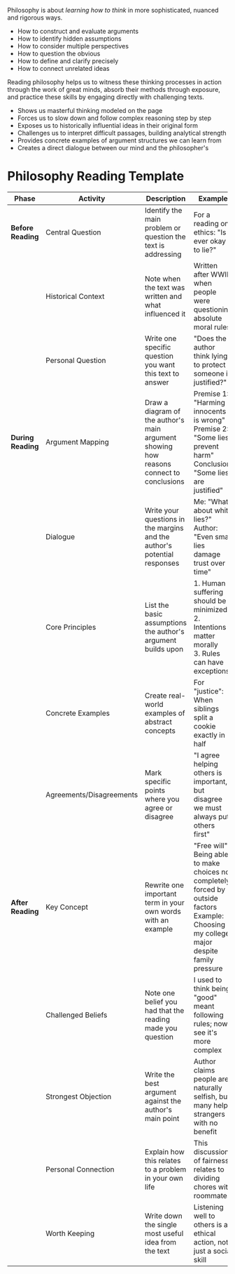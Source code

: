 Philosophy is about *learning how to think* in more sophisticated, nuanced and rigorous ways.
- How to construct and evaluate arguments
- How to identify hidden assumptions
- How to consider multiple perspectives
- How to question the obvious
- How to define and clarify precisely
- How to connect unrelated ideas

Reading philosophy helps us to witness these thinking processes in action through the work of great minds, absorb their methods through exposure, and practice these skills by engaging directly with challenging texts.

- Shows us masterful thinking modeled on the page
- Forces us to slow down and follow complex reasoning step by step
- Exposes us to historically influential ideas in their original form
- Challenges us to interpret difficult passages, building analytical strength
- Provides concrete examples of argument structures we can learn from
- Creates a direct dialogue between our mind and the philosopher's

# Philosophy Reading Template

| Phase              | Activity                 | Description                                                                             | Example                                                                                                                                        |
| ------------------ | ------------------------ | --------------------------------------------------------------------------------------- | ---------------------------------------------------------------------------------------------------------------------------------------------- |
| **Before Reading** | Central Question         | Identify the main problem or question the text is addressing                            | For a reading on ethics: "Is it ever okay to lie?"                                                                                             |
|                    | Historical Context       | Note when the text was written and what influenced it                                   | Written after WWII when people were questioning absolute moral rules                                                                           |
|                    | Personal Question        | Write one specific question you want this text to answer                                | "Does the author think lying to protect someone is justified?"                                                                                 |
| **During Reading** | Argument Mapping         | Draw a diagram of the author's main argument showing how reasons connect to conclusions | Premise 1: "Harming innocents is wrong"<br>Premise 2: "Some lies prevent harm"<br>Conclusion: "Some lies are justified"                        |
|                    | Dialogue                 | Write your questions in the margins and the author's potential responses                | Me: "What about white lies?"<br>Author: "Even small lies damage trust over time"                                                               |
|                    | Core Principles          | List the basic assumptions the author's argument builds upon                            | 1. Human suffering should be minimized<br>2. Intentions matter morally<br>3. Rules can have exceptions                                         |
|                    | Concrete Examples        | Create real-world examples of abstract concepts                                         | For "justice": When siblings split a cookie exactly in half                                                                                    |
|                    | Agreements/Disagreements | Mark specific points where you agree or disagree                                        | "I agree helping others is important, but disagree we must always put others first"                                                            |
| **After Reading**  | Key Concept              | Rewrite one important term in your own words with an example                            | "Free will": Being able to make choices not completely forced by outside factors<br>Example: Choosing my college major despite family pressure |
|                    | Challenged Beliefs       | Note one belief you had that the reading made you question                              | I used to think being "good" meant following rules; now I see it's more complex                                                                |
|                    | Strongest Objection      | Write the best argument against the author's main point                                 | Author claims people are naturally selfish, but many help strangers with no benefit                                                            |
|                    | Personal Connection      | Explain how this relates to a problem in your own life                                  | This discussion of fairness relates to dividing chores with roommates                                                                          |
|                    | Worth Keeping            | Write down the single most useful idea from the text                                    | Listening well to others is an ethical action, not just a social skill                                                                         |
